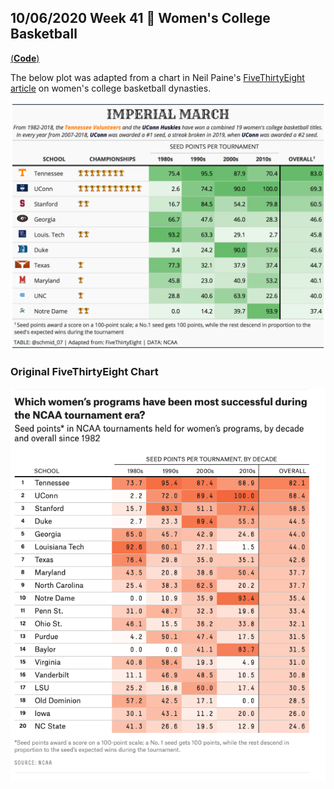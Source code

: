 ## 10/06/2020 Week 41 🏀 Women's College Basketball 
[(**Code**)](https://github.com/schmid07/TidyTuesday/blob/main/Code/2020_41_bball.R)

The below plot was adapted from a chart in Neil Paine's [FiveThirtyEight](https://fivethirtyeight.com/) [article](https://fivethirtyeight.com/features/louisiana-tech-was-the-uconn-of-the-80s/) on women's college basketball dynasties. 

<p align = "center">
<img src = "2020_41.png" width = "900">
</p>

### Original FiveThirtyEight Chart

<p align = "center">
<img src = "2020_41_orig_chart.png" width = "900">
</p>


